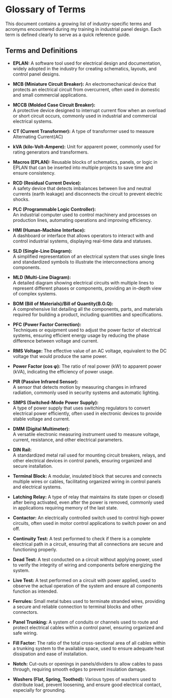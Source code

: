 # Glossary of Terms

This document contains a growing list of industry-specific terms and acronyms encountered during my training in industrial panel design. Each term is defined clearly to serve as a quick reference guide.

## Terms and Definitions
- **EPLAN:**
  A software tool used for electrical design and documentation, widely adopted in the industry for creating schematics, layouts, and control panel designs.
- **MCB (Miniature Circuit Breaker):**
 An electromechanical device that protects an electrical circuit from overcurrent, often used in domestic and small commercial applications.
- **MCCB (Molded Case Circuit Breaker):**  
  A protective device designed to interrupt current flow when an overload or short circuit occurs, commonly used in industrial and commercial electrical systems.
- **CT (Current Transformer):**
A type of transformer used to measure Alternating Current(AC)
- **kVA (kilo-Volt-Ampere):**
Unit for apparent power, commonly used for rating generators and transformers.
- **Macros (EPLAN):**
Reusable blocks of schematics, panels, or logic in EPLAN that can be inserted into multiple projects to save time and ensure consistency.

- **RCD (Residual Current Device):**  
  A safety device that detects imbalances between live and neutral currents (earth leakage) and disconnects the circuit to prevent electric shocks.

- **PLC (Programmable Logic Controller):**  
  An industrial computer used to control machinery and processes on production lines, automating operations and improving efficiency.

- **HMI (Human-Machine Interface):**  
  A dashboard or interface that allows operators to interact with and control industrial systems, displaying real-time data and statuses.

- **SLD (Single-Line Diagram):**  
  A simplified representation of an electrical system that uses single lines and standardized symbols to illustrate the interconnections among components.

- **MLD (Multi-Line Diagram):**  
  A detailed diagram showing electrical circuits with multiple lines to represent different phases or components, providing an in-depth view of complex systems.

- **BOM (Bill of Materials)/Bill of Quantity(B.O.Q):**  
  A comprehensive list detailing all the components, parts, and materials required for building a product, including quantities and specifications.

- **PFC (Power Factor Correction):**  
  Techniques or equipment used to adjust the power factor of electrical systems, ensuring efficient energy usage by reducing the phase difference between voltage and current.
- **RMS Voltage:** The effective value of an AC voltage, equivalent to the DC voltage that would produce the same power.
- **Power Factor (cos φ):** The ratio of real power (kW) to apparent power (kVA), indicating the efficiency of power usage.
- **PIR (Passive Infrared Sensor):**  
  A sensor that detects motion by measuring changes in infrared radiation, commonly used in security systems and automatic lighting.
- **SMPS (Switched-Mode Power Supply):**  
  A type of power supply that uses switching regulators to convert electrical power efficiently, often used in electronic devices to provide stable voltage and current.
- **DMM (Digital Multimeter):**  
  A versatile electronic measuring instrument used to measure voltage, current, resistance, and other electrical parameters.
- **DIN Rail:**  
  A standardized metal rail used for mounting circuit breakers, relays, and other electrical devices in control panels, ensuring organized and secure installation.
- **Terminal Block:**
  A modular, insulated block that secures and connects multiple wires or cables, facilitating organized wiring in control panels and electrical systems.
- **Latching Relay:**
  A type of relay that maintains its state (open or closed) after being activated, even after the power is removed, commonly used in applications requiring memory of the last state.
- **Contactor:**
  An electrically controlled switch used to control high-power circuits, often used in motor control applications to switch power on and off.
- **Continuity Test:**
  A test performed to check if there is a complete electrical path in a circuit, ensuring that all connections are secure and functioning properly.
- **Dead Test:**
  A test conducted on a circuit without applying power, used to verify the integrity of wiring and components before energizing the system.
- **Live Test:**
  A test performed on a circuit with power applied, used to observe the actual operation of the system and ensure all components function as intended.
- **Ferrules:**
  Small metal tubes used to terminate stranded wires, providing a secure and reliable connection to terminal blocks and other connectors.
- **Panel Trunking:**
  A system of conduits or channels used to route and protect electrical cables within a control panel, ensuring organized and safe wiring.
- **Fill Factor:**
  The ratio of the total cross-sectional area of all cables within a trunking system to the available space, used to ensure adequate heat dissipation and ease of installation.
- **Notch:**
  Cut-outs or openings in panels/dividers to allow cables to pass through, requiring smooth edges to prevent insulation damage.
- **Washers (Flat, Spring, Toothed):**
  Various types of washers used to distribute load, prevent loosening, and ensure good electrical contact, especially for grounding.